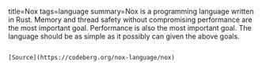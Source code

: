 title=Nox
tags=language
summary=Nox is a programming language written in Rust. Memory and thread safety without compromising performance are the most important goal. Performance is also the most important goal. The language should be as simple as it possibly can given the above goals.
~~~~~~

[Source](https://codeberg.org/nox-language/nox)

